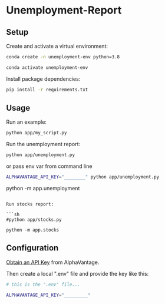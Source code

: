 # Unemployment-Report


## Setup


Create and activate a virtual environment:

```sh
conda create -n unemployment-env python=3.8

conda activate unemployment-env
```

Install package dependencies:

```sh
pip install -r requirements.txt
```


## Usage

Run an example:
```sh
python app/my_script.py
```

Run the unemployment report:
```sh
python app/unemployment.py
```

or pass env var from command line
```sh
ALPHAVANTAGE_API_KEY="________" python app/unemployment.py
```

python -m app.unemployment
```

Run stocks report:

```sh
#python app/stocks.py

python -m app.stocks
```


## Configuration


[Obtain an API Key](https://www.alphavantage.co/support/#api-key) from AlphaVantage.

Then create a local ".env" file and provide the key like this:

```sh
# this is the ".env" file...

ALPHAVANTAGE_API_KEY="_________"
```